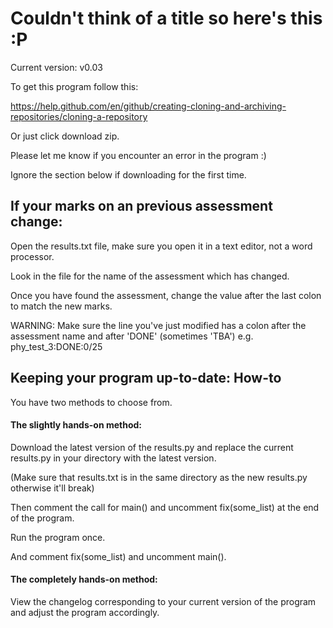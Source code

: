 # Couldn't think of a title so here's this :P

Current version: v0.03

To get this program follow this:

https://help.github.com/en/github/creating-cloning-and-archiving-repositories/cloning-a-repository

Or just click download zip.

Please let me know if you encounter an error in the program :)

Ignore the section below if downloading for the first time.

## If your marks on an previous assessment change:
Open the results.txt file, make sure you open it in a text editor, not a word processor.

Look in the file for the name of the assessment which has changed.

Once you have found the assessment, change the value after the last colon to match the new marks.

WARNING: Make sure the line you've just modified has a colon after the assessment name and after 'DONE' 
(sometimes 'TBA') e.g. phy_test_3:DONE:0/25

## Keeping your program up-to-date: How-to
You have two methods to choose from.

#### The slightly hands-on method:
Download the latest version of the results.py and replace the current results.py in your directory with the latest 
version. 

(Make sure that results.txt is in the same directory as the new results.py otherwise it'll break)

Then comment the call for main() and uncomment fix(some_list) at the end of the program.

Run the program once.

And comment fix(some_list) and uncomment main().

#### The completely hands-on method:
View the changelog corresponding to your current version of the program and adjust the program accordingly.